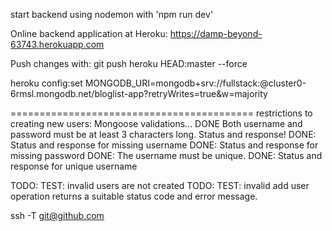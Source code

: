 start backend using nodemon with 'npm run dev'

Online backend application at Heroku:
https://damp-beyond-63743.herokuapp.com

Push changes with:
git push heroku HEAD:master --force

heroku config:set MONGODB_URI=mongodb+srv://fullstack:<password>@cluster0-6rmsl.mongodb.net/bloglist-app?retryWrites=true&w=majority

==========================================
restrictions to creating new users:
Mongoose validations...
DONE Both username and password must be at least 3 characters long. Status and response!
DONE: Status and response for missing username
DONE: Status and response for missing password
DONE: The username must be unique.
DONE: Status and response for unique username

TODO: TEST: invalid users are not created
TODO: TEST: invalid add user operation returns a suitable status code and error message.

ssh -T git@github.com